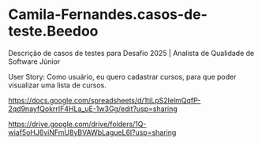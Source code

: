 # Camila-Fernandes.casos-de-teste.Beedoo
Descrição de casos de testes para Desafio 2025 | Analista de Qualidade de Software Júnior

User Story:
Como usuário, eu quero cadastrar cursos, para que poder visualizar uma lista de cursos.

https://docs.google.com/spreadsheets/d/1tiLpS2IelmQqfP-2qd9nayfQokrrIF4HLa_uE-1w3Gg/edit?usp=sharing

https://drive.google.com/drive/folders/1Q-wiaf5oHJ6viNFmU8yBVAWbLagueL6l?usp=sharing
